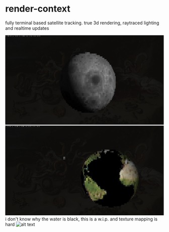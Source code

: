 # render-context
fully terminal based satellite tracking. true 3d rendering, raytraced lighting and realtime updates 

![alt text](https://github.com/adambigg-s/render-context/blob/main/term/examples/moon.png)
![alt text](https://github.com/adambigg-s/render-context/blob/main/term/examples/earth_no_water.png)
i don't know why the water is black, this is a w.i.p. and texture mapping is hard 
![alt text](https://github.com/adambigg-s/render-context/blob/main/term/examples/chocolate_glazed_donut.gif)
